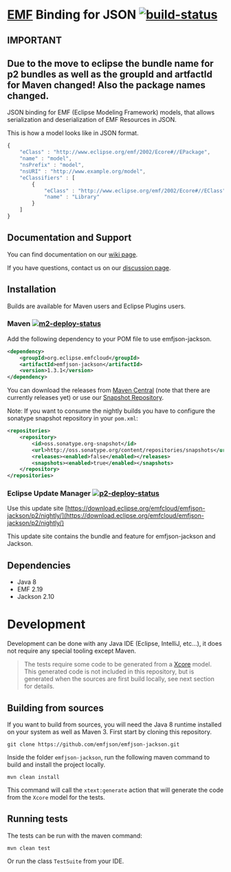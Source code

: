 # [EMF](http://www.eclipse.org/emf) Binding for JSON [![build-status](https://img.shields.io/jenkins/build?jobUrl=https://ci.eclipse.org/emfcloud/job/eclipse-emfcloud/job/emfjson-jackson/job/master/)](https://ci.eclipse.org/emfcloud/job/eclipse-emfcloud/job/emfjson-jackson/job/master/)

## IMPORTANT
Due to the move to eclipse the bundle name for p2 bundles as well as the groupId and artfactId for Maven changed! Also the package names changed.
---

JSON binding for EMF (Eclipse Modeling Framework) models, that allows serialization and deserialization of EMF Resources in JSON.

This is how a model looks like in JSON format.

```javascript
{
    "eClass" : "http://www.eclipse.org/emf/2002/Ecore#//EPackage",
    "name" : "model",
    "nsPrefix" : "model",
    "nsURI" : "http://www.example.org/model",
    "eClassifiers" : [
        {
            "eClass" : "http://www.eclipse.org/emf/2002/Ecore#//EClass",
            "name" : "Library"
        }
    ]
}
```

## Documentation and Support
You can find documentation on our [wiki page](https://github.com/eclipse-emfcloud/emfjson-jackson/wiki).

If you have questions, contact us on our [discussion page](https://github.com/eclipse-emfcloud/emfcloud/discussions). 

## Installation

Builds are available for Maven users and Eclipse Plugins users.

### Maven  [![m2-deploy-status](https://img.shields.io/jenkins/build?jobUrl=https://ci.eclipse.org/emfcloud/job/deploy-emfcloud-emfjson-jackson-m2&label=publish)](https://ci.eclipse.org/emfcloud/job/deploy-emfcloud-emfjson-jackson-m2/)

Add the following dependency to your POM file to use emfjson-jackson.

```xml
<dependency>
	<groupId>org.eclipse.emfcloud</groupId>
	<artifactId>emfjson-jackson</artifactId>
	<version>1.3.1</version>
</dependency>
```
You can download the releases from [Maven Central](https://search.maven.org/search?q=org.eclipse.emfcloud%20emfjson) (note that there are currently releases yet)
or use our [Snapshot Repository](https://oss.sonatype.org/content/repositories/snapshots/org/eclipse/emfcloud/emfjson-jackson/).

Note: If you want to consume the nightly builds you have to configure the sonatype snapshot repository in your `pom.xml`:

```xml
<repositories>
    <repository>
        <id>oss.sonatype.org-snapshot</id>
        <url>http://oss.sonatype.org/content/repositories/snapshots</url>
        <releases><enabled>false</enabled></releases>
        <snapshots><enabled>true</enabled></snapshots>
    </repository>
</repositories>
```


### Eclipse Update Manager [![p2-deploy-status](https://img.shields.io/jenkins/build?jobUrl=https://ci.eclipse.org/emfcloud/job/deploy-emfcloud-emfjson-jackson-p2&label=publish)](https://ci.eclipse.org/emfcloud/job/deploy-emfcloud-emfjson-jackson-p2/)

Use this update site [https://download.eclipse.org/emfcloud/emfjson-jackson/p2/nightly/](https://download.eclipse.org/emfcloud/emfjson-jackson/p2/nightly/)

This update site contains the bundle and feature for emfjson-jackson and Jackson. 

## Dependencies

* Java 8
* EMF 2.19
* Jackson 2.10

# Development

Development can be done with any Java IDE (Eclipse, IntelliJ, etc...), it does not require any special tooling except Maven. 

> The tests require some code to be generated from a [Xcore](http://wiki.eclipse.org/Xcore) model. This generated code is not included in this repository, but 
is generated when the sources are first build locally, see next section for details.

## Building from sources

If you want to build from sources, you will need the Java 8 runtime installed on your system as well as Maven 3.
First start by cloning this repository.

```
git clone https://github.com/emfjson/emfjson-jackson.git
```

Inside the folder `emfjson-jackson`, run the following maven command to build and install the project locally.
 
```
mvn clean install
``` 

This command will call the `xtext:generate` action that will generate the code from the `Xcore` model for the tests. 

## Running tests

The tests can be run with the maven command:

```
mvn clean test
```

Or run the class `TestSuite` from your IDE.

